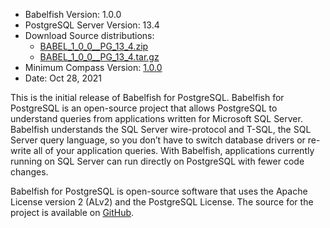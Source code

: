 
- Babelfish Version: 1.0.0
- PostgreSQL Server Version: 13.4
- Download Source distributions:
  - [BABEL_1_0_0__PG_13_4.zip](https://github.com/babelfish-for-postgresql/babelfish-for-postgresql/releases/download/BABEL_1_0_0__PG_13_4/BABEL_1_0_0__PG_13_4.zip)
  - [BABEL_1_0_0__PG_13_4.tar.gz](https://github.com/babelfish-for-postgresql/babelfish-for-postgresql/releases/download/BABEL_1_0_0__PG_13_4/BABEL_1_0_0__PG_13_4.tar.gz)
- Minimum Compass Version: [1.0.0](https://github.com/babelfish-for-postgresql/babelfish_compass/releases/tag/v1.0)
- Date: Oct 28, 2021


This is the initial release of Babelfish for PostgreSQL.  Babelfish for PostgreSQL is an open-source project that allows PostgreSQL to understand queries from applications written for Microsoft SQL Server. Babelfish understands the SQL Server wire-protocol and T-SQL, the SQL Server query language, so you don’t have to switch database drivers or re-write all of your application queries. With Babelfish, applications currently running on SQL Server can run directly on PostgreSQL with fewer code changes.

Babelfish for PostgreSQL is open-source software that uses the Apache License version 2 (ALv2) and the PostgreSQL License. The source for the project is available on [GitHub](https://github.com/babelfish-for-postgresql). 

